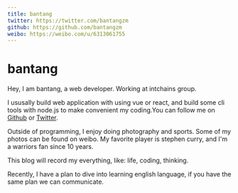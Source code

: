 ```yaml
---
title: bantang
twitter: https://twitter.com/bantangzm
github: https://github.com/bantangzm
weibo: https://weibo.com/u/6313061755
---
```


# bantang

Hey, I am bantang, a web developer. Working at intchains group.

I ususally build web application with using vue or react, and build some cli tools with node.js to make convenient my coding.You can follow me on [Github](https://github.com/bantangzm) or [Twitter](https://twitter.com/bantangzm).

Outside of programming, I enjoy doing photography and sports. Some of my photos can be found on weibo. My favorite player is stephen curry, and I'm a warriors fan since 10 years.

This blog will record my everything, like: life, coding, thinking.

Recently, I have a plan to dive into learning english language, if you have the same plan we can communicate.
